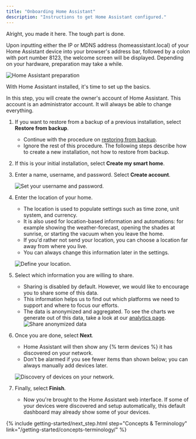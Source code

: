 ```yaml
---
title: "Onboarding Home Assistant"
description: "Instructions to get Home Assistant configured."
---
```


Alright, you made it here. The tough part is done.

Upon inputting either the IP or MDNS address (homeassistant.local) of your Home Assistant device into your browser's address bar, followed by a colon with port number 8123, the welcome screen will be displayed. Depending on your hardware, preparation may take a while.

![Home Assistant preparation](/images/getting-started/onboarding_preparing_01_.png)

With Home Assistant installed, it's time to set up the basics.

In this step, you will create the owner's account of Home Assistant. This account is an administrator account. It will always be able to change everything.
 
1. If you want to restore from a backup of a previous installation, select **Restore from backup**.
    - Continue with the procedure on [restoring from backup](/common-tasks/os/#restoring-a-backup).
    - Ignore the rest of this procedure. The following steps describe how to create a new installation, not how to restore from backup.
2. If this is your initial installation, select **Create my smart home**.
3. Enter a name, username, and password. Select **Create account**.

    ![Set your username and password.](/images/getting-started/username.png)

4. Enter the location of your home.
   - The location is used to populate settings such as time zone, unit system, and currency.
   - It is also used for location-based information and automations: for example showing the weather-forecast, opening the shades at sunrise, or starting the vacuum when you leave the home.
   - If you'd rather not send your location, you can choose a location far away from where you live.
   - You can always change this information later in the settings.

    ![Define your location.](/images/getting-started/onboarding_location.png)

5. Select which information you are willing to share.
    - Sharing is disabled by default. However, we would like to encourage you to share some of this data.
    - This information helps us to find out which platforms we need to support and where to focus our efforts.
    - The data is anonymized and aggregated. To see the charts we generate out of this data, take a look at our [analytics page](https://analytics.home-assistant.io/).
   ![Share anonymized data](/images/getting-started/onboarding_share_anonymized_info.png)

6. Once you are done, select **Next**.
    - Home Assistant will then show any {% term devices %} it has discovered on your network.
    - Don't be alarmed if you see fewer items than shown below; you can always manually add devices later.

    ![Discovery of devices on your network.](/images/getting-started/onboarding_devices.png)

7. Finally, select **Finish**.
   - Now you're brought to the Home Assistant web interface. If some of your devices were discovered and setup automatically, this default dashboard may already show some of your devices.

{% include getting-started/next_step.html step="Concepts & Terminology" link="/getting-started/concepts-terminology/" %}
